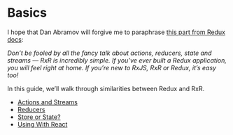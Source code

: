 # Basics

I hope that Dan Abramov will forgive me to paraphrase [this part from Redux docs](http://redux.js.org/docs/basics/index.html):

_Don’t be fooled by all the fancy talk about actions, reducers, state and streams — RxR is incredibly simple. If you’ve ever built a Redux application, you will feel right at home. If you’re new to RxJS, RxR or Redux, it’s easy too!_

In this guide, we’ll walk through similarities between Redux and RxR.

* [Actions and Streams](ActionsStreams.md)
* [Reducers](Reducers.md)
* [Store or State?](StoreState.md)
* [Using With React](UsingWithReact.md)
